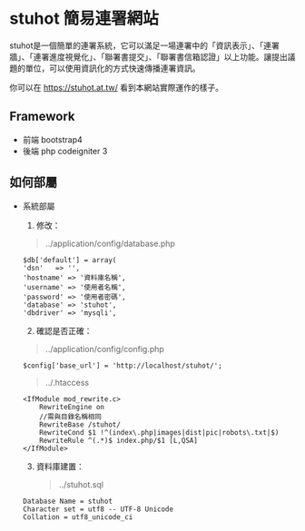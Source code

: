 stuhot 簡易連署網站
===
stuhot是一個簡單的連署系統，它可以滿足一場連署中的「資訊表示」、「連署牆」、「連署進度視覺化」、「聯署書提交」、「聯署書信箱認證」以上功能。讓提出議題的單位，可以使用資訊化的方式快速傳播連署資訊。

你可以在
https://stuhot.at.tw/
看到本網站實際運作的樣子。

## Framework
- 前端
    bootstrap4
- 後端
    php
    codeigniter 3

## 如何部屬
- 系統部屬
    1. 修改：

    > ../application/config/database.php
    ```php=76
    $db['default'] = array(
	'dsn'	=> '',
	'hostname' => '資料庫名稱',
	'username' => '使用者名稱',
	'password' => '使用者密碼',
	'database' => 'stuhot',
	'dbdriver' => 'mysqli',
    ```
    2. 確認是否正確： 
    > ../application/config/config.php
    ```
    $config['base_url'] = 'http://localhost/stuhot/';
    ```
    > ../.htaccess
    ```php=26
    <IfModule mod_rewrite.c>
        RewriteEngine on
        //需與目錄名稱相同
        RewriteBase /stuhot/
        RewriteCond $1 !^(index\.php|images|dist|pic|robots\.txt|$)
        RewriteRule ^(.*)$ index.php/$1 [L,QSA]
    </IfModule>
    ```

    3. 資料庫建置：
        > ../stuhot.sql
    ```
	Database Name = stuhot
	Character set = utf8 -- UTF-8 Unicode
	Collation = utf8_unicode_ci
    ```
